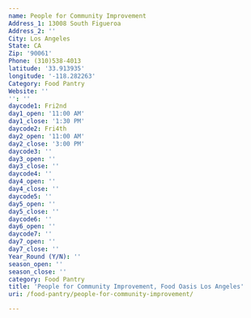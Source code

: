 ```yaml
---
name: People for Community Improvement
Address_1: 13008 South Figueroa
Address_2: ''
City: Los Angeles
State: CA
Zip: '90061'
Phone: (310)538-4013
latitude: '33.913935'
longitude: '-118.282263'
Category: Food Pantry
Website: ''
'': ''
daycode1: Fri2nd
day1_open: '11:00 AM'
day1_close: '1:30 PM'
daycode2: Fri4th
day2_open: '11:00 AM'
day2_close: '3:00 PM'
daycode3: ''
day3_open: ''
day3_close: ''
daycode4: ''
day4_open: ''
day4_close: ''
daycode5: ''
day5_open: ''
day5_close: ''
daycode6: ''
day6_open: ''
daycode7: ''
day7_open: ''
day7_close: ''
Year_Round (Y/N): ''
season_open: ''
season_close: ''
category: Food Pantry
title: 'People for Community Improvement, Food Oasis Los Angeles'
uri: /food-pantry/people-for-community-improvement/

---
```

